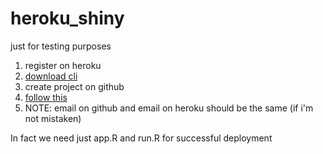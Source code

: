 # heroku_shiny
just for testing purposes

1) register on heroku 
2) [download cli](https://devcenter.heroku.com/categories/command-line)
3) create project on github 
4) [follow this](https://github.com/stevecondylios/r-shiny-on-heroku#tutorial-deploy-your-r-shiny-app-on-the-web-usingheroku)
5) NOTE: email on github and email on heroku should be the same (if i'm not mistaken)

In fact we need just app.R and run.R for successful deployment

